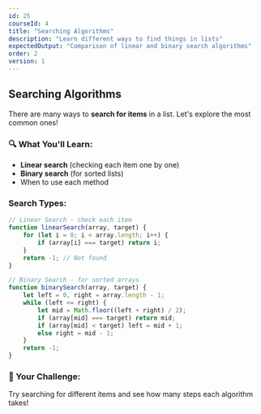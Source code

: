 ```yaml
---
id: 25
courseId: 4
title: "Searching Algorithms"
description: "Learn different ways to find things in lists"
expectedOutput: "Comparison of linear and binary search algorithms"
order: 2
version: 1
---
```


## Searching Algorithms

There are many ways to **search for items** in a list. Let's explore the most common ones!

### 🔍 What You'll Learn:

- **Linear search** (checking each item one by one)
- **Binary search** (for sorted lists)
- When to use each method

### Search Types:

```javascript
// Linear Search - check each item
function linearSearch(array, target) {
    for (let i = 0; i < array.length; i++) {
        if (array[i] === target) return i;
    }
    return -1; // Not found
}

// Binary Search - for sorted arrays
function binarySearch(array, target) {
    let left = 0, right = array.length - 1;
    while (left <= right) {
        let mid = Math.floor((left + right) / 2);
        if (array[mid] === target) return mid;
        if (array[mid] < target) left = mid + 1;
        else right = mid - 1;
    }
    return -1;
}
```

### 🌟 Your Challenge:

Try searching for different items and see how many steps each algorithm takes!